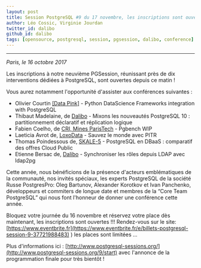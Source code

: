 ```yaml
---
layout: post
title: Session PostgreSQL #9 du 17 novembre, les inscriptions sont ouvertes !
author: Léo Cossic, Virginie Jourdan
twitter_id: dalibo
github_id: dalibo
tags: [opensource, postgresql, session, pgsession, dalibo, conference]
---
```


---
*Paris, le 16 octobre 2017*

Les inscriptions à notre neuvième PGSession, réunissant près de dix interventions dédiées à PostgreSQL, sont ouvertes depuis ce  matin !

<!--MORE-->

Vous aurez notamment l'opportunité d'assister aux conférences suivantes :

   * Olivier Courtin [[Data Pink]](http://www.datapink.com/company.html) - Python DataScience Frameworks integration with PostgreSQL 
   * Thibaut Madelaine, de [Dalibo](https://www.dalibo.com) - Mixons les nouveautés PostgreSQL 10 : partitionnement déclaratif et réplication logique 
   * Fabien Coelho, de [CRI, Mines ParisTech](https://www.cri.ensmp.fr/) - Pgbench WIP 
   * Laeticia Avrot de, [LoxoData](https://www.loxodata.com) - Sauvez le monde avec PITR
   * Thomas Poindessous de, [SKALE-5](https://www.skale-5.com/en/) - PostgreSQL en DBaaS : comparatif des offres Cloud Public
   * Etienne Bersac de, [Dalibo](https://www.dalibo.com) - Synchroniser les rôles depuis LDAP avec ldap2pg

Cette année, nous bénéficions de la présence d'acteurs emblématiques de la communauté, nos invités spéciaux, les  experts PostgreSQL de la société Russe PostgresPro: Oleg Bartunov, Alexander Korotkov et Ivan Panchenko, développeurs et commiters de longue date et membres de la “Core Team  PostgreSQL” qui nous font l'honneur de donner une conférence cette  année.

Bloquez votre journée du 16 novembre et réservez votre place dès maintenant, les inscriptions sont ouvertes !!!
Rendez-vous sur le site: [https://www.eventbrite.fr](https://www.eventbrite.fr/e/billets-postgresql-session-9-37721988483)
) les places sont limitées ... 

Plus d'informations ici : [http://www.postgresql-sessions.org/](http://www.postgresql-sessions.org/9/start) avec l'annonce de la programmation finale pour très bientôt !
